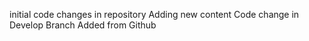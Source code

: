initial code changes in repository
Adding new content
Code change in Develop Branch
Added from Github

